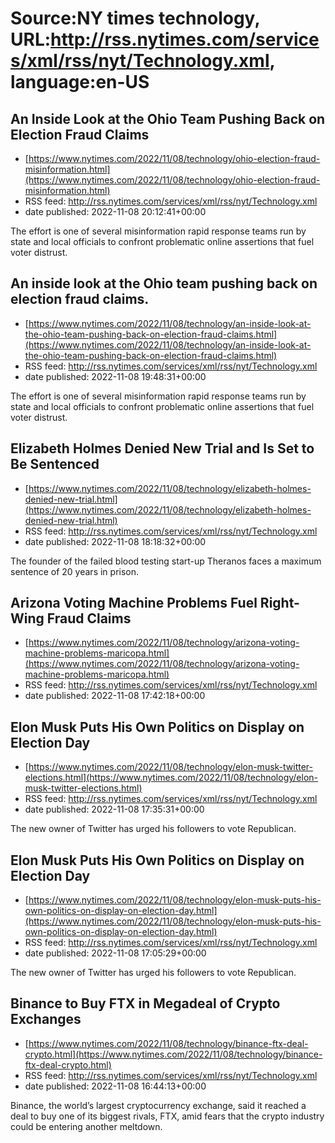 # Source:NY times technology, URL:http://rss.nytimes.com/services/xml/rss/nyt/Technology.xml, language:en-US

## An Inside Look at the Ohio Team Pushing Back on Election Fraud Claims
 - [https://www.nytimes.com/2022/11/08/technology/ohio-election-fraud-misinformation.html](https://www.nytimes.com/2022/11/08/technology/ohio-election-fraud-misinformation.html)
 - RSS feed: http://rss.nytimes.com/services/xml/rss/nyt/Technology.xml
 - date published: 2022-11-08 20:12:41+00:00

The effort is one of several misinformation rapid response teams run by state and local officials to confront problematic online assertions that fuel voter distrust.

## An inside look at the Ohio team pushing back on election fraud claims.
 - [https://www.nytimes.com/2022/11/08/technology/an-inside-look-at-the-ohio-team-pushing-back-on-election-fraud-claims.html](https://www.nytimes.com/2022/11/08/technology/an-inside-look-at-the-ohio-team-pushing-back-on-election-fraud-claims.html)
 - RSS feed: http://rss.nytimes.com/services/xml/rss/nyt/Technology.xml
 - date published: 2022-11-08 19:48:31+00:00

The effort is one of several misinformation rapid response teams run by state and local officials to confront problematic online assertions that fuel voter distrust.

## Elizabeth Holmes Denied New Trial and Is Set to Be Sentenced
 - [https://www.nytimes.com/2022/11/08/technology/elizabeth-holmes-denied-new-trial.html](https://www.nytimes.com/2022/11/08/technology/elizabeth-holmes-denied-new-trial.html)
 - RSS feed: http://rss.nytimes.com/services/xml/rss/nyt/Technology.xml
 - date published: 2022-11-08 18:18:32+00:00

The founder of the failed blood testing start-up Theranos faces a maximum sentence of 20 years in prison.

## Arizona Voting Machine Problems Fuel Right-Wing Fraud Claims
 - [https://www.nytimes.com/2022/11/08/technology/arizona-voting-machine-problems-maricopa.html](https://www.nytimes.com/2022/11/08/technology/arizona-voting-machine-problems-maricopa.html)
 - RSS feed: http://rss.nytimes.com/services/xml/rss/nyt/Technology.xml
 - date published: 2022-11-08 17:42:18+00:00



## Elon Musk Puts His Own Politics on Display on Election Day
 - [https://www.nytimes.com/2022/11/08/technology/elon-musk-twitter-elections.html](https://www.nytimes.com/2022/11/08/technology/elon-musk-twitter-elections.html)
 - RSS feed: http://rss.nytimes.com/services/xml/rss/nyt/Technology.xml
 - date published: 2022-11-08 17:35:31+00:00

The new owner of Twitter has urged his followers to vote Republican.

## Elon Musk Puts His Own Politics on Display on Election Day
 - [https://www.nytimes.com/2022/11/08/technology/elon-musk-puts-his-own-politics-on-display-on-election-day.html](https://www.nytimes.com/2022/11/08/technology/elon-musk-puts-his-own-politics-on-display-on-election-day.html)
 - RSS feed: http://rss.nytimes.com/services/xml/rss/nyt/Technology.xml
 - date published: 2022-11-08 17:05:29+00:00

The new owner of Twitter has urged his followers to vote Republican.

## Binance to Buy FTX in Megadeal of Crypto Exchanges
 - [https://www.nytimes.com/2022/11/08/technology/binance-ftx-deal-crypto.html](https://www.nytimes.com/2022/11/08/technology/binance-ftx-deal-crypto.html)
 - RSS feed: http://rss.nytimes.com/services/xml/rss/nyt/Technology.xml
 - date published: 2022-11-08 16:44:13+00:00

Binance, the world’s largest cryptocurrency exchange, said it reached a deal to buy one of its biggest rivals, FTX, amid fears that the crypto industry could be entering another meltdown.

